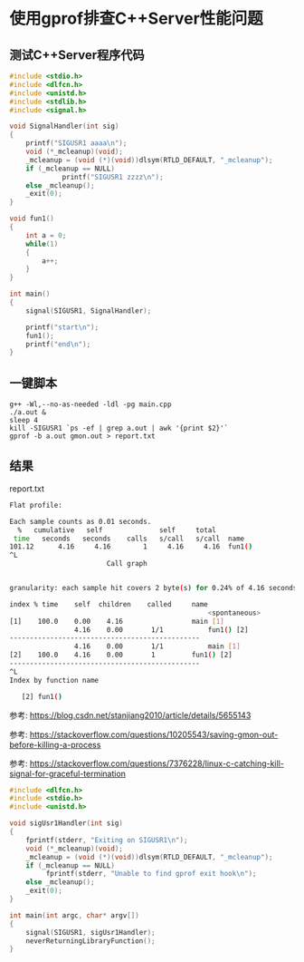 # 使用gprof排查C++Server性能问题

## 测试C++Server程序代码

```cpp
#include <stdio.h>
#include <dlfcn.h>
#include <unistd.h>
#include <stdlib.h>
#include <signal.h>

void SignalHandler(int sig)
{
    printf("SIGUSR1 aaaa\n");
    void (*_mcleanup)(void);
    _mcleanup = (void (*)(void))dlsym(RTLD_DEFAULT, "_mcleanup");
    if (_mcleanup == NULL)
             printf("SIGUSR1 zzzz\n");
    else _mcleanup();
    _exit(0);
}

void fun1()
{
    int a = 0;
    while(1)
    {
        a++;
    }
}

int main()
{
    signal(SIGUSR1, SignalHandler);

    printf("start\n");
    fun1();
    printf("end\n");
}

```

## 一键脚本

```shell
g++ -Wl,--no-as-needed -ldl -pg main.cpp
./a.out &
sleep 4
kill -SIGUSR1 `ps -ef | grep a.out | awk '{print $2}'`
gprof -b a.out gmon.out > report.txt
```

## 结果

report.txt

```sh
Flat profile:

Each sample counts as 0.01 seconds.
  %   cumulative   self              self     total
 time   seconds   seconds    calls   s/call   s/call  name
101.12      4.16     4.16        1     4.16     4.16  fun1()
^L
                        Call graph


granularity: each sample hit covers 2 byte(s) for 0.24% of 4.16 seconds

index % time    self  children    called     name
                                                 <spontaneous>
[1]    100.0    0.00    4.16                 main [1]
                4.16    0.00       1/1           fun1() [2]
-----------------------------------------------
                4.16    0.00       1/1           main [1]
[2]    100.0    4.16    0.00       1         fun1() [2]
-----------------------------------------------
^L
Index by function name

   [2] fun1()

```



参考: https://blog.csdn.net/stanjiang2010/article/details/5655143

参考: https://stackoverflow.com/questions/10205543/saving-gmon-out-before-killing-a-process

参考: https://stackoverflow.com/questions/7376228/linux-c-catching-kill-signal-for-graceful-termination

```cpp
#include <dlfcn.h>
#include <stdio.h>
#include <unistd.h>

void sigUsr1Handler(int sig)
{
    fprintf(stderr, "Exiting on SIGUSR1\n");
    void (*_mcleanup)(void);
    _mcleanup = (void (*)(void))dlsym(RTLD_DEFAULT, "_mcleanup");
    if (_mcleanup == NULL)
         fprintf(stderr, "Unable to find gprof exit hook\n");
    else _mcleanup();
    _exit(0);
}

int main(int argc, char* argv[])
{
    signal(SIGUSR1, sigUsr1Handler);
    neverReturningLibraryFunction();
}
```

